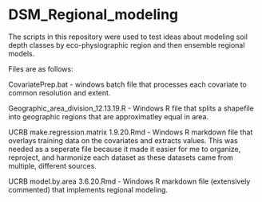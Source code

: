 # DSM_Regional_modeling
The scripts in this repository were used to test ideas about modeling soil depth classes by eco-physiographic region and then ensemble regional models. 

Files are as follows: 

CovariatePrep.bat - windows batch file that processes each covariate to common resolution and extent. 

Geographic_area_division_12.13.19.R - Windows R file that splits a shapefile into geographic regions that are approximatley equal in area. 

UCRB make.regression.matrix 1.9.20.Rmd - Windows R markdown file that overlays training data on the covariates and extracts values. This was needed as a seperate file because it made it easier for me to organize, reproject, and harmonize each dataset as these datasets came from multiple, different sources. 

UCRB model.by.area 3.6.20.Rmd - Windows R markdown file (extensively commented) that implements regional modeling. 


